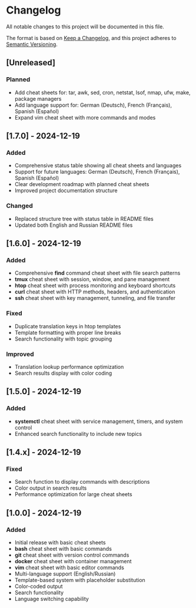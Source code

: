 # Changelog

All notable changes to this project will be documented in this file.

The format is based on [Keep a Changelog](https://keepachangelog.com/en/1.0.0/),
and this project adheres to [Semantic Versioning](https://semver.org/spec/v2.0.0.html).

## [Unreleased]

### Planned
- Add cheat sheets for: tar, awk, sed, cron, netstat, lsof, nmap, ufw, make, package managers
- Add language support for: German (Deutsch), French (Français), Spanish (Español)
- Expand vim cheat sheet with more commands and modes

## [1.7.0] - 2024-12-19

### Added
- Comprehensive status table showing all cheat sheets and languages
- Support for future languages: German (Deutsch), French (Français), Spanish (Español)
- Clear development roadmap with planned cheat sheets
- Improved project documentation structure

### Changed
- Replaced structure tree with status table in README files
- Updated both English and Russian README files

## [1.6.0] - 2024-12-19

### Added
- Comprehensive **find** command cheat sheet with file search patterns
- **tmux** cheat sheet with session, window, and pane management
- **htop** cheat sheet with process monitoring and keyboard shortcuts
- **curl** cheat sheet with HTTP methods, headers, and authentication
- **ssh** cheat sheet with key management, tunneling, and file transfer

### Fixed
- Duplicate translation keys in htop templates
- Template formatting with proper line breaks
- Search functionality with topic grouping

### Improved
- Translation lookup performance optimization
- Search results display with color coding

## [1.5.0] - 2024-12-19

### Added
- **systemctl** cheat sheet with service management, timers, and system control
- Enhanced search functionality to include new topics

## [1.4.x] - 2024-12-19

### Fixed
- Search function to display commands with descriptions
- Color output in search results
- Performance optimization for large cheat sheets

## [1.0.0] - 2024-12-19

### Added
- Initial release with basic cheat sheets
- **bash** cheat sheet with basic commands
- **git** cheat sheet with version control commands
- **docker** cheat sheet with container management
- **vim** cheat sheet with basic editor commands
- Multi-language support (English/Russian)
- Template-based system with placeholder substitution
- Color-coded output
- Search functionality
- Language switching capability 